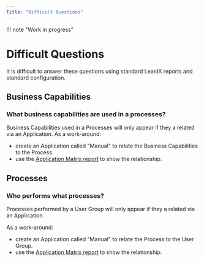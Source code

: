```yaml
---
Title: "Difficult Questions"
---
```


!!! note "Work in progress"

# Difficult Questions

It is difficult to answer these questions using standard LeanIX reports and standard configuration. 

<!--
## User Groups

1. ?
-->

## Business Capabilities

### What business capabilities are used in a processes?

Business Capabilities used in a Processes will only appear if they a related via an Application. 
As a work-around:

- create an Application called "Manual" to relate the Business Capabilities to the Process. 
- use the [Application Matrix report](/matrix/application-matrix-reports/#process-business-capability) to show the relationship.

## Processes

### Who performs what processes?

Processes performed by a User Group will only appear if they a related via an Application. 

As a work-around:

- create an Application called "Manual" to relate the Process to the User Group.
- use the [Application Matrix report](/matrix/application-matrix-reports/#process-user-group) to show the relationship.

<!--

## Applications

1. ?

## Data

1. ?

## Interfaces

1. ?

## Projects 

1. ?

## IT Components

1. ?

## Providers

1. ?

## Technical Stack

1. ?
-->
